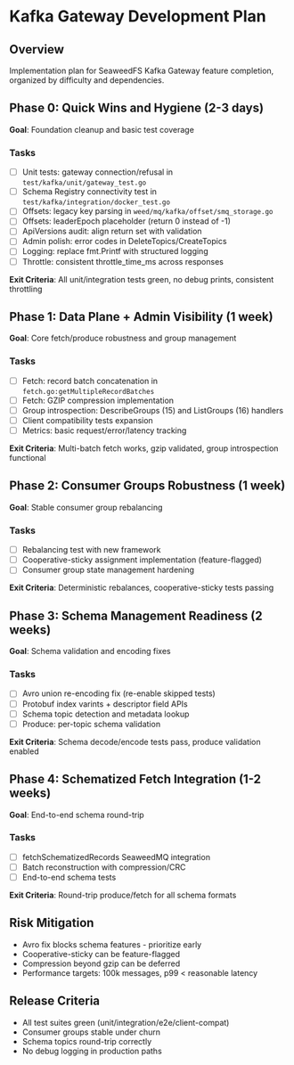# Kafka Gateway Development Plan

## Overview
Implementation plan for SeaweedFS Kafka Gateway feature completion, organized by difficulty and dependencies.

## Phase 0: Quick Wins and Hygiene (2-3 days)
**Goal**: Foundation cleanup and basic test coverage

### Tasks
- [ ] Unit tests: gateway connection/refusal in `test/kafka/unit/gateway_test.go`
- [ ] Schema Registry connectivity test in `test/kafka/integration/docker_test.go`
- [ ] Offsets: legacy key parsing in `weed/mq/kafka/offset/smq_storage.go`
- [ ] Offsets: leaderEpoch placeholder (return 0 instead of -1)
- [ ] ApiVersions audit: align return set with validation
- [ ] Admin polish: error codes in DeleteTopics/CreateTopics
- [ ] Logging: replace fmt.Printf with structured logging
- [ ] Throttle: consistent throttle_time_ms across responses

**Exit Criteria**: All unit/integration tests green, no debug prints, consistent throttling

## Phase 1: Data Plane + Admin Visibility (1 week)
**Goal**: Core fetch/produce robustness and group management

### Tasks
- [ ] Fetch: record batch concatenation in `fetch.go:getMultipleRecordBatches`
- [ ] Fetch: GZIP compression implementation
- [ ] Group introspection: DescribeGroups (15) and ListGroups (16) handlers
- [ ] Client compatibility tests expansion
- [ ] Metrics: basic request/error/latency tracking

**Exit Criteria**: Multi-batch fetch works, gzip validated, group introspection functional

## Phase 2: Consumer Groups Robustness (1 week)
**Goal**: Stable consumer group rebalancing

### Tasks
- [ ] Rebalancing test with new framework
- [ ] Cooperative-sticky assignment implementation (feature-flagged)
- [ ] Consumer group state management hardening

**Exit Criteria**: Deterministic rebalances, cooperative-sticky tests passing

## Phase 3: Schema Management Readiness (2 weeks)
**Goal**: Schema validation and encoding fixes

### Tasks
- [ ] Avro union re-encoding fix (re-enable skipped tests)
- [ ] Protobuf index varints + descriptor field APIs
- [ ] Schema topic detection and metadata lookup
- [ ] Produce: per-topic schema validation

**Exit Criteria**: Schema decode/encode tests pass, produce validation enabled

## Phase 4: Schematized Fetch Integration (1-2 weeks)
**Goal**: End-to-end schema round-trip

### Tasks
- [ ] fetchSchematizedRecords SeaweedMQ integration
- [ ] Batch reconstruction with compression/CRC
- [ ] End-to-end schema tests

**Exit Criteria**: Round-trip produce/fetch for all schema formats

## Risk Mitigation
- Avro fix blocks schema features - prioritize early
- Cooperative-sticky can be feature-flagged
- Compression beyond gzip can be deferred
- Performance targets: 100k messages, p99 < reasonable latency

## Release Criteria
- All test suites green (unit/integration/e2e/client-compat)
- Consumer groups stable under churn
- Schema topics round-trip correctly
- No debug logging in production paths
